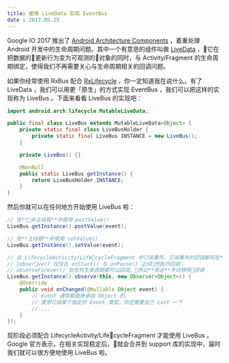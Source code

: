 ```yaml
---
title: 使用 LiveData 实现 EventBus
date : 2017.05.25
---
```


Google IO 2017 推出了 [Android Architecture Components](https://developer.android.com/topic/libraries/architecture/index.html) ，着重处理 Android 开发中的生命周期问题。其中一个有意思的组件叫做 [LiveData](https://developer.android.com/topic/libraries/architecture/livedata.html) ，它在把数据的更新行为变为可观测的对象的同时，与 Activity/Fragment 的生命周期绑定，使得我们不再需要关心与生命周期相关的回调问题。

如果你经常使用 RxBus 配合 [RxLifecycle](https://github.com/trello/RxLifecycle) ，你一定知道我在说什么。有了 LiveData ，我们可以用更「原生」的方式实现 EventBus ，我们可以把这样的实现称为 LiveBus 。下面来看看 LiveBus 的实现吧：

```Java
import android.arch.lifecycle.MutableLiveData;

public final class LiveBus extends MutableLiveData<Object> {
    private static final class LiveBusHolder {
        private static final LiveBus INSTANCE = new LiveBus();
    }

    private LiveBus() {}

    @NonNull
    public static LiveBus getInstance() {
        return LiveBusHolder.INSTANCE;
    }
}
```

然后你就可以在任何地方开始使用 LiveBus 啦：

```Java
// 在**非主线程**中使用 postValue()
LiveBus.getInstance().postValue(event);

// 在**主线程**中使用 setValue()
LiveBus.getInstance().setValue(event);

// 在 LifecycleActivity/LifecycleFragment 中订阅事件，订阅事件的回调都将在**主线程**中执行；
// observe() 仅仅在 onStart() 与 onPause() 之间时执行回调；
// observeForever() 在任何生命周期都可以回调，所以**务必**手动移除回调
LiveBus.getInstance().observe(this, new Observer<Object>() {
    @Override
    public void onChanged(@Nullable Object event) {
        // Event 通常都是继承自 Object 的，
        // 要想订阅某个指定的 Event 类型，你还需要自己 cast 一下
        // ...
    }
});
```

现阶段必须配合 LifecycleActivity/LifecycleFragment 才能使用 LiveBus 。Google 官方表示，在相关实现稳定后，就会合并到 support 库的实现中，届时我们就可以很方便地使用 LiveBus 啦。